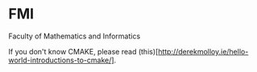# FMI
 Faculty of Mathematics and Informatics

If you don't know CMAKE, please read (this)[http://derekmolloy.ie/hello-world-introductions-to-cmake/].